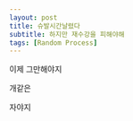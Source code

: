 ```yaml
---
layout: post
title: 슈발시간날렸다
subtitle: 하지만 재수강을 피해야해
tags: [Random Process]
---
```


이제 그만해야지

개같은

자야지
